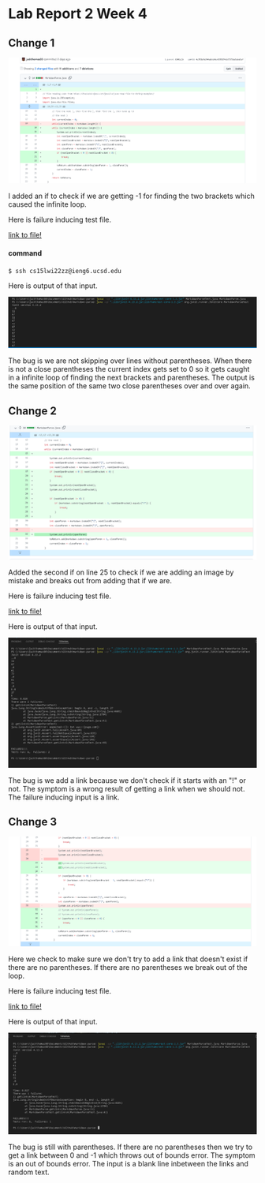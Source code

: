 # Lab Report 2 Week 4

## Change 1

![Image](change-diff-1.PNG)

I added an if to check if we are getting -1 for finding the two brackets which caused the infinite loop.

Here is failure inducing test file.

[link to file!](https://github.com/jackthomas00/markdown-parse/blob/main/test-file3.md)

#### command

`$ ssh cs15lwi22zz@ieng6.ucsd.edu`

Here is output of that input.

![Image](error-output-1.PNG)

The bug is we are not skipping over lines without parentheses. When there is not a close parentheses the current index gets set to 0 so it gets caught in a infinite loop of finding the next brackets and parentheses. The output is the same position of the same two close parentheses over and over again.

## Change 2

![Image](change-diff-2.PNG)

Added the second if on line 25 to check if we are adding an image by mistake and breaks out from adding that if we are. 

Here is failure inducing test file.

[link to file!](https://github.com/jackthomas00/markdown-parse/blob/main/test-file5.md)

Here is output of that input.

![Image](error-output-2.PNG)

The bug is we add a link because we don't check if it starts with an "!" or not. The symptom is a wrong result of getting a link when we should not. The failure inducing input is a link.

## Change 3

![Image](change-diff-3.PNG)

Here we check to make sure we don't try to add a link that doesn't exist if there are no parentheses. If there are no parentheses we break out of the loop.

Here is failure inducing test file.

[link to file!](https://github.com/jackthomas00/markdown-parse/blob/main/test-file4.md)

Here is output of that input.

![Image](error-output-3.PNG)

The bug is still with parentheses. If there are no parentheses then we try to get a link between 0 and -1 which throws out of bounds error. The symptom is an out of bounds error. The input is a blank line inbetween the links and random text.
